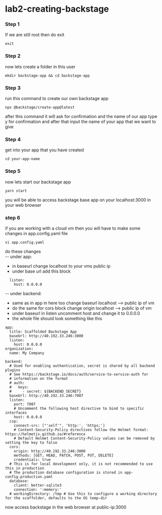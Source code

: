 # lab2-creating-backstage
### Step 1
If we are still root then do exit 
```
exit
```
### Step 2
now lets create a folder in this user 
```
mkdir backstage-app && cd backstage-app
```
### Step 3
run this command to create our own backstage app
```
npx @backstage/create-app@latest
```
after this command it will ask for confirmation and the name of our app type y for confirmation and after that input the name of your app that we want to give 
### Step 4
get into your app that you have created 
```
cd your-app-name
```
### Step 5
now lets start our backstage app 
```
yarn start
```
you will be able to access backstage base app on your localhost:3000 in your web browser
### step 6
if you are working with a cloud vm then you will have to make some changes in app.config.yaml file 
```
vi app.config.yaml
```
do these changes  
-- under app:
- in baseurl change localhost to your vms public ip 
- under base url add this block 
```
  listen:
    host: 0.0.0.0
```
-- under backend:
- same as in app in here too change baseurl localhost --> public ip of vm
- do the same for cors block change origin localhost --> public ip of vm 
- under baseurl in listen uncomment host and change it to 0.0.0.0
- the whole file should look something like this
```
app:
  title: Scaffolded Backstage App
  baseUrl: http://40.192.33.246:3000
  listen:
    host: 0.0.0.0
organization:
  name: My Company

backend:
  # Used for enabling authentication, secret is shared by all backend plugins
  # See https://backstage.io/docs/auth/service-to-service-auth for
  # information on the format
  # auth:
  #   keys:
  #     - secret: ${BACKEND_SECRET}
  baseUrl: http://40.192.33.246:7007
  listen:
    port: 7007
    # Uncomment the following host directive to bind to specific interfaces
    host: 0.0.0.0
  csp:
    connect-src: ["'self'", 'http:', 'https:']
    # Content-Security-Policy directives follow the Helmet format: https://helmetjs.github.io/#reference
    # Default Helmet Content-Security-Policy values can be removed by setting the key to false
  cors:
    origin: http://40.192.33.246:3000
    methods: [GET, HEAD, PATCH, POST, PUT, DELETE]
    credentials: true
  # This is for local development only, it is not recommended to use this in production
  # The production database configuration is stored in app-config.production.yaml
  database:
    client: better-sqlite3
    connection: ':memory:'
  # workingDirectory: /tmp # Use this to configure a working directory for the scaffolder, defaults to the OS temp-dir

```
now access backstage in the web browser at public-ip:3000
